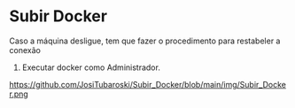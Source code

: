 # Subir Docker
Caso a máquina desligue, tem que fazer o procedimento para restabeler a conexão

1) Executar docker como Administrador.

https://github.com/JosiTubaroski/Subir_Docker/blob/main/img/Subir_Docker.png
   
